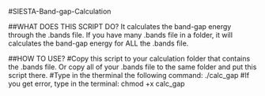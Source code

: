 #SIESTA-Band-gap-Calculation

##WHAT DOES THIS SCRIPT DO? 
It calculates the band-gap energy through the .bands file. If you have many .bands file in a folder, it will calculates the band-gap energy for ALL the .bands file.

##HOW TO USE?
#Copy this script to your calculation folder that contains the .bands file. Or copy all of your .bands file to the same folder and put this script there.
#Type in the therminal the following command: ./calc_gap
#If you get error, type in the terminal: chmod +x calc_gap
